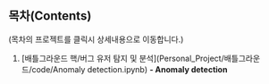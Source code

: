 ## 목차(Contents)
(목차의 프로젝트를 클릭시 상세내용으로 이동합니다.)

1. [배틀그라운드 핵/버그 유저 탐지 및 분석](Personal_Project/배틀그라운드/code/Anomaly detection.ipynb) **- Anomaly detection**
